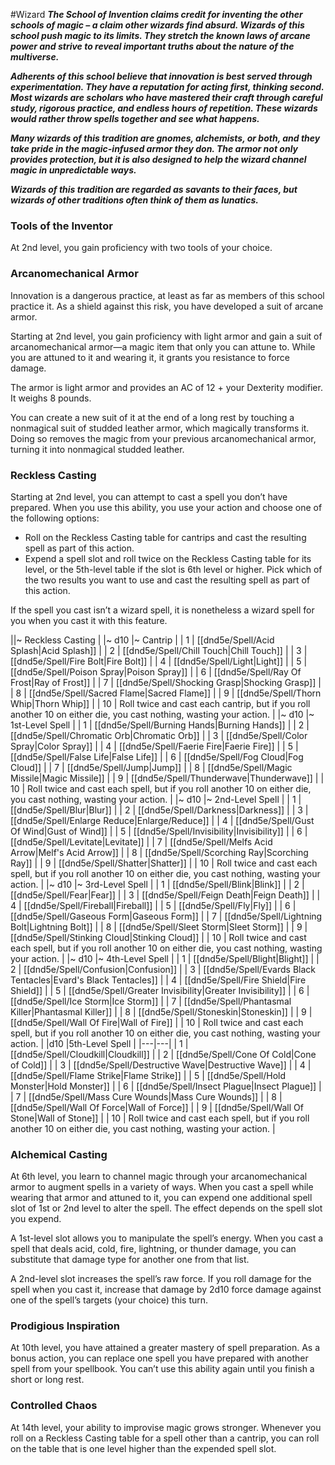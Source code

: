 #Wizard
***The School of Invention claims credit for inventing the other schools of magic – a claim other wizards find absurd. Wizards of this school push magic to its limits. They stretch the known laws of arcane power and strive to reveal important truths about the nature of the multiverse.***

***Adherents of this school believe that innovation is best served through experimentation. They have a reputation for acting first, thinking second. Most wizards are scholars who have mastered their craft through careful study, rigorous practice, and endless hours of repetition. These wizards would rather throw spells together and see what happens.***

***Many wizards of this tradition are gnomes, alchemists, or both, and they take pride in the magic-infused armor they don. The armor not only provides protection, but it is also designed to help the wizard channel magic in unpredictable ways.***

***Wizards of this tradition are regarded as savants to their faces, but wizards of other traditions often think of them as lunatics.***

### Tools of the Inventor
At 2nd level, you gain proficiency with two tools of your choice.

### Arcanomechanical Armor
Innovation is a dangerous practice, at least as far as members of this school practice it. As a shield against this risk, you have developed a suit of arcane armor.

Starting at 2nd level, you gain proficiency with light armor and gain a suit of arcanomechanical armor—a magic item that only you can attune to. While you are attuned to it and wearing it, it grants you resistance to force damage.

The armor is light armor and provides an AC of 12 + your Dexterity modifier. It weighs 8 pounds.

You can create a new suit of it at the end of a long rest by touching a nonmagical suit of studded leather armor, which magically transforms it. Doing so removes the magic from your previous arcanomechanical armor, turning it into nonmagical studded leather.

### Reckless Casting
Starting at 2nd level, you can attempt to cast a spell you don’t have prepared. When you use this ability, you use your action and choose one of the following options:

- Roll on the Reckless Casting table for cantrips and cast the resulting spell as part of this action.
- Expend a spell slot and roll twice on the Reckless Casting table for its level, or the 5th-level table if the slot is 6th level or higher. Pick which of the two results you want to use and cast the resulting spell as part of this action.

If the spell you cast isn’t a wizard spell, it is nonetheless a wizard spell for you when you cast it with this feature.

||~ Reckless Casting |
|~ d10 |~ Cantrip |
| 1 | [[dnd5e/Spell/Acid Splash\|Acid Splash]] |
| 2 | [[dnd5e/Spell/Chill Touch\|Chill Touch]] |
| 3 | [[dnd5e/Spell/Fire Bolt\|Fire Bolt]] |
| 4 | [[dnd5e/Spell/Light\|Light]] |
| 5 | [[dnd5e/Spell/Poison Spray\|Poison Spray]] |
| 6 | [[dnd5e/Spell/Ray Of Frost\|Ray of Frost]] |
| 7 | [[dnd5e/Spell/Shocking Grasp\|Shocking Grasp]] |
| 8 | [[dnd5e/Spell/Sacred Flame\|Sacred Flame]] |
| 9 | [[dnd5e/Spell/Thorn Whip\|Thorn Whip]] |
| 10 | Roll twice and cast each cantrip, but if you roll another 10 on either die, you cast nothing, wasting your action. |
|~ d10 |~ 1st-Level Spell |
| 1 | [[dnd5e/Spell/Burning Hands\|Burning Hands]] |
| 2 | [[dnd5e/Spell/Chromatic Orb\|Chromatic Orb]] |
| 3 | [[dnd5e/Spell/Color Spray\|Color Spray]] |
| 4 | [[dnd5e/Spell/Faerie Fire\|Faerie Fire]] |
| 5 | [[dnd5e/Spell/False Life\|False Life]] |
| 6 | [[dnd5e/Spell/Fog Cloud\|Fog Cloud]] |
| 7 | [[dnd5e/Spell/Jump\|Jump]] |
| 8 | [[dnd5e/Spell/Magic Missile\|Magic Missile]] |
| 9 | [[dnd5e/Spell/Thunderwave\|Thunderwave]] |
| 10 | Roll twice and cast each spell, but if you roll another 10 on either die, you cast nothing, wasting your action. |
|~ d10 |~ 2nd-Level Spell |
| 1 | [[dnd5e/Spell/Blur\|Blur]] |
| 2 | [[dnd5e/Spell/Darkness\|Darkness]] |
| 3 | [[dnd5e/Spell/Enlarge Reduce\|Enlarge/Reduce]] |
| 4 | [[dnd5e/Spell/Gust Of Wind\|Gust of Wind]] |
| 5 | [[dnd5e/Spell/Invisibility\|Invisibility]] |
| 6 | [[dnd5e/Spell/Levitate\|Levitate]] |
| 7 | [[dnd5e/Spell/Melfs Acid Arrow\|Melf's Acid Arrow]] |
| 8 | [[dnd5e/Spell/Scorching Ray\|Scorching Ray]] |
| 9 | [[dnd5e/Spell/Shatter\|Shatter]] |
| 10 | Roll twice and cast each spell, but if you roll another 10 on either die, you cast nothing, wasting your action. |
|~ d10 |~ 3rd-Level Spell |
| 1 | [[dnd5e/Spell/Blink\|Blink]] |
| 2 | [[dnd5e/Spell/Fear\|Fear]] |
| 3 | [[dnd5e/Spell/Feign Death\|Feign Death]] |
| 4 | [[dnd5e/Spell/Fireball\|Fireball]] |
| 5 | [[dnd5e/Spell/Fly\|Fly]] |
| 6 | [[dnd5e/Spell/Gaseous Form\|Gaseous Form]] |
| 7 | [[dnd5e/Spell/Lightning Bolt\|Lightning Bolt]] |
| 8 | [[dnd5e/Spell/Sleet Storm\|Sleet Storm]] |
| 9 | [[dnd5e/Spell/Stinking Cloud\|Stinking Cloud]] |
| 10 | Roll twice and cast each spell, but if you roll another 10 on either die, you cast nothing, wasting your action. |
|~ d10 |~ 4th-Level Spell |
| 1 | [[dnd5e/Spell/Blight\|Blight]] |
| 2 | [[dnd5e/Spell/Confusion\|Confusion]] |
| 3 | [[dnd5e/Spell/Evards Black Tentacles\|Evard's Black Tentacles]] |
| 4 | [[dnd5e/Spell/Fire Shield\|Fire Shield]] |
| 5 | [[dnd5e/Spell/Greater Invisibility\|Greater Invisibility]] |
| 6 | [[dnd5e/Spell/Ice Storm\|Ice Storm]] |
| 7 | [[dnd5e/Spell/Phantasmal Killer\|Phantasmal Killer]] |
| 8 | [[dnd5e/Spell/Stoneskin\|Stoneskin]] |
| 9 | [[dnd5e/Spell/Wall Of Fire\|Wall of Fire]] |
| 10 | Roll twice and cast each spell, but if you roll another 10 on either die, you cast nothing, wasting your action. |
|d10 |5th-Level Spell |
|---|---|
| 1 | [[dnd5e/Spell/Cloudkill\|Cloudkill]] |
| 2 | [[dnd5e/Spell/Cone Of Cold\|Cone of Cold]] |
| 3 | [[dnd5e/Spell/Destructive Wave\|Destructive Wave]] |
| 4 | [[dnd5e/Spell/Flame Strike\|Flame Strike]] |
| 5 | [[dnd5e/Spell/Hold Monster\|Hold Monster]] |
| 6 | [[dnd5e/Spell/Insect Plague\|Insect Plague]] |
| 7 | [[dnd5e/Spell/Mass Cure Wounds\|Mass Cure Wounds]] |
| 8 | [[dnd5e/Spell/Wall Of Force\|Wall of Force]] |
| 9 | [[dnd5e/Spell/Wall Of Stone\|Wall of Stone]] |
| 10 | Roll twice and cast each spell, but if you roll another 10 on either die, you cast nothing, wasting your action. |

### Alchemical Casting
At 6th level, you learn to channel magic through your arcanomechanical armor to augment spells in a variety of ways. When you cast a spell while wearing that armor and attuned to it, you can expend one additional spell slot of 1st or 2nd level to alter the spell. The effect depends on the spell slot you expend.

A 1st-level slot allows you to manipulate the spell’s energy. When you cast a spell that deals acid, cold, fire, lightning, or thunder damage, you can substitute that damage type for another one from that list.

A 2nd-level slot increases the spell’s raw force. If you roll damage for the spell when you cast it, increase that damage by 2d10 force damage against one of the spell’s targets (your choice) this turn.

### Prodigious Inspiration
At 10th level, you have attained a greater mastery of spell preparation. As a bonus action, you can replace one spell you have prepared with another spell from your spellbook. You can’t use this ability again until you finish a short or long rest.

### Controlled Chaos
At 14th level, your ability to improvise magic grows stronger. Whenever you roll on a Reckless Casting table for a spell other than a cantrip, you can roll on the table that is one level higher than the expended spell slot.